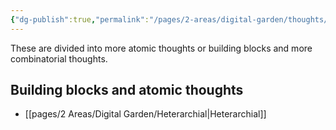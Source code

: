 ```yaml
---
{"dg-publish":true,"permalink":"/pages/2-areas/digital-garden/thoughts/"}
---
```


These are divided into more atomic thoughts or building blocks and more combinatorial thoughts.

## Building blocks and atomic thoughts

- [[pages/2 Areas/Digital Garden/Heterarchial|Heterarchial]]